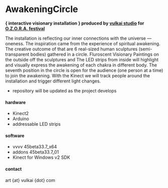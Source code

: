 # AwakeningCircle

**{ interactive visionary installation } produced by [vulkai studio](http://www.vulkai.com) for [O.Z.O.R.A. festival](http://www.ozorafestival.eu)**

The installation is reflecting our inner connections with the universe — oneness. The inspiration came from the experience of spiritual awakening. The creative outcome of that are 6 real-sized human sculptures (semi-transparent bodies) gathered in a circle. Fluroscent Visionary Paintings on the outside off the sculptures and The LED strips from inside will highlight and visually express the awakening of each chakra in different body. The seventh position in the circle is open for the audience (one person at a time) to join the awakening. With the Kinect we will track people around the installation and trigger different light changes.

* repository will be updated as the project develops

#### hardware
* Kinect2
* Arduino 
* addressable LED strips

#### software
* vvvv 45beta33.7_x64
* addons 45beta33.7_01
* Kinect for Windows v2 SDK

#### contact
art {at} vulkai {dot} com

